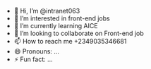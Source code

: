 - 👋 Hi, I’m @intranet063
- 👀 I’m interested in front-end jobs
- 🌱 I’m currently learning AICE
- 💞️ I’m looking to collaborate on Front-end job
- 📫 How to reach me +2349035346681
- 😄 Pronouns: ...
- ⚡ Fun fact: ...

<!---
intranet063/intranet063 is a ✨ special ✨ repository because its `README.md` (this file) appears on your GitHub profile.
You can click the Preview link to take a look at your changes.
--->
